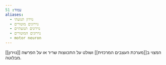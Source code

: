 ```yaml
---
עמוד: 51
aliases:
  - נוירון תנועתי
  - נוירונים מוטורים
  - נוירונים תנועתיים
  - נוירונים המוטורים
  - motor neuron
---
```

[[נוירון]] המצוי ב[[מערכת העצבים המרכזית]] ושולט על התכווצות שריר או על הפרשה מבלוטה.